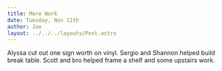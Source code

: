 ```yaml
---
title: More Work
date: Tuesday, Nov 11th
author: Joe
layout: ../../../layouts/Post.astro
---
```


Alyssa cut out one sign worth on vinyl.  Sergio and Shannon helped build break table. Scott and bro helped frame a shelf and some upstairs work.
